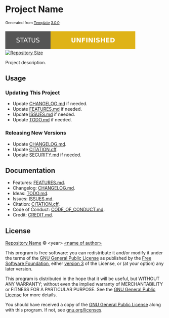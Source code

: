 # Project Name

<sup>Generated from [Template][template] [3.0.0][template-version]</sup>

[![Project Status: Unfinished][status]][root] [![Repository Size][size]][root]

Project description.

## Usage

### Updating This Project

- Update [CHANGELOG.md][changelog] if needed.
- Update [FEATURES.md][features] if needed.
- Update [ISSUES.md][issues] if needed.
- Update [TODO.md][ideas] if needed.

### Releasing New Versions

- Update [CHANGELOG.md][changelog].
- Update [CITATION.cff][citation].
- Update [SECURITY.md][security] if needed.

## Documentation

- Features: [FEATURES.md][features].
- Changelog: [CHANGELOG.md][changelog].
- Ideas: [TODO.md][ideas].
- Issues: [ISSUES.md][issues].
- Citation: [CITATION.cff][citation].
- Code of Conduct: [CODE_OF_CONDUCT.md][conduct].
- Credit: [CREDIT.md][credit].

## License

[Repository Name][root] &copy; \<year> [\<name of author>][author-website]

This program is free software: you can redistribute it and/or modify it under the terms of the [GNU General Public License][gpl-3.0] as published by the [Free Software Foundation][fsf], either [version 3][gpl-3.0] of the License, or (at your option) any later version.

This program is distributed in the hope that it will be useful, but WITHOUT ANY WARRANTY; without even the implied warranty of MERCHANTABILITY or FITNESS FOR A PARTICULAR PURPOSE. See the [GNU General Public License][gpl-3.0] for more details.

You should have received a copy of the [GNU General Public License][gpl-3.0] along with this program. If not, see [gnu.org/licenses][licenses].

<!-- Link aliases -->

[root]: ../

<!-- Links -->

<!-- Credit -->

<!-- This project -->

[author-website]: https://author.xyz

<!-- Template -->

[template]: https://github.com/esoterictemplates/template
[template-version]: https://github.com/esoterictemplates/template/tree/3.0.0

<!-- Websites -->

[fsf]: https://www.fsf.org/
[licenses]: https://www.gnu.org/licenses/

<!-- Files -->

[changelog]: ./CHANGELOG.md
[issues]: ./ISSUES.md
[features]: ./FEATURES.md
[ideas]: ./TODO.md
[citation]: ../CITATION.cff
[conduct]: ./CODE_OF_CONDUCT.md
[security]: ./SECURITY.md
[credit]: ./CREDIT.md

<!-- Licenses -->

[gpl-3.0]: ../LICENSE

<!-- Badges -->

[status]: ../assets/images/badges/status/unfinished.svg
[size]: https://img.shields.io/github/repo-size/author/project?style=for-the-badge&logo=git&label=Repository%20size

